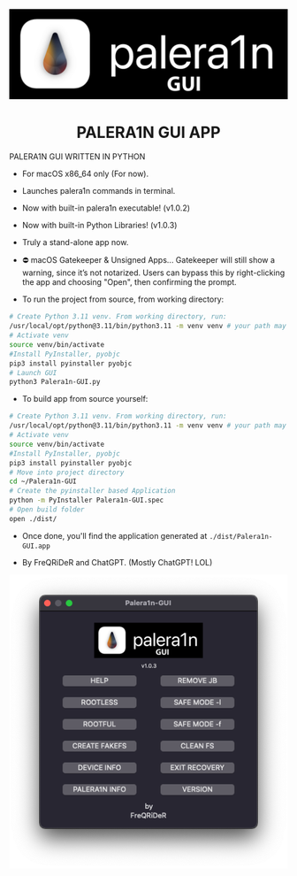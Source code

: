 <div align="center">
             <img src="/images/palera1n.png" width="1280" />
             <h1>PALERA1N GUI APP</h1>
</div>

PALERA1N GUI WRITTEN IN PYTHON

* For macOS x86_64 only (For now).
* Launches palera1n commands in terminal.
* Now with built-in palera1n executable! (v1.0.2)
* Now with built-in Python Libraries! (v1.0.3)
* Truly a stand-alone app now. 
* ⛔ macOS Gatekeeper & Unsigned Apps...
    Gatekeeper will still show a warning, since it’s not notarized.
    Users can bypass this by right-clicking the app and choosing "Open", then confirming the prompt.
  
* To run the project from source, from working directory:

```sh
# Create Python 3.11 venv. From working directory, run:
/usr/local/opt/python@3.11/bin/python3.11 -m venv venv # your path may vary
# Activate venv
source venv/bin/activate
#Install PyInstaller, pyobjc
pip3 install pyinstaller pyobjc
# Launch GUI
python3 Palera1n-GUI.py
```
* To build app from source yourself:

```sh
# Create Python 3.11 venv. From working directory, run:
/usr/local/opt/python@3.11/bin/python3.11 -m venv venv # your path may vary
# Activate venv
source venv/bin/activate
#Install PyInstaller, pyobjc
pip3 install pyinstaller pyobjc
# Move into project directory
cd ~/Palera1n-GUI
# Create the pyinstaller based Application
python -m PyInstaller Palera1n-GUI.spec
# Open build folder
open ./dist/
```

* Once done, you'll find the application generated at `./dist/Palera1n-GUI.app`

* By FreQRiDeR and ChatGPT. (Mostly ChatGPT! LOL)


<div align="center">
             <img src="/images/window.png" width="700" />
             
</div>
